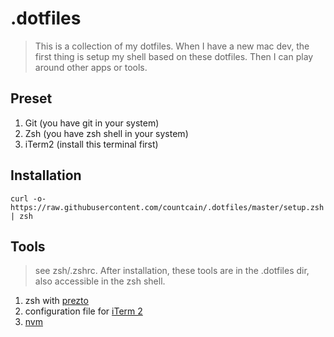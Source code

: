 # .dotfiles

> This is a collection of my dotfiles. When I have a new mac dev, the first thing is setup my shell based on these dotfiles. Then I can play around other apps or tools.

## Preset

1. Git (you have git in your system)
2. Zsh (you have zsh shell in your system)
3. iTerm2 (install this terminal first)

## Installation

```shell
curl -o- https://raw.githubusercontent.com/countcain/.dotfiles/master/setup.zsh | zsh
```

## Tools

> see zsh/.zshrc. After installation, these tools are in the .dotfiles dir, also accessible in the zsh shell. 

1. zsh with [prezto](https://github.com/countcain/prezto)
2. configuration file for [iTerm 2](https://github.com/countcain/Cain/wiki/iTerm-2)
3. [nvm](https://github.com/creationix/nvm)
